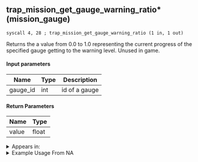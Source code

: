 ## trap_mission_get_gauge_warning_ratio* (mission_gauge)

`syscall 4, 28 ; trap_mission_get_gauge_warning_ratio (1 in, 1 out)`

Returns the a value from 0.0 to 1.0 representing the current progress of the specified gauge getting to the warning level. Unused in game.

#### Input parameters
| Name | Type | Description
|------|------|------------
| gauge_id   | int   | id of a gauge


#### Return Parameters
| Name | Type
|------|-----
| value   | float   


<details>
	<summary>Appears in:</summary>

</details>

<details>
	<summary>Example Usage From NA</summary>

</details>

